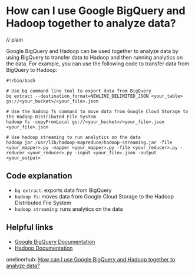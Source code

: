 # How can I use Google BigQuery and Hadoop together to analyze data?
// plain

Google BigQuery and Hadoop can be used together to analyze data by using BigQuery to transfer data to Hadoop and then running analytics on the data. For example, you can use the following code to transfer data from BigQuery to Hadoop:

```
#!/bin/bash

# Use bq command line tool to export data from BigQuery
bq extract --destination_format=NEWLINE_DELIMITED_JSON <your_table> gs://<your_bucket>/<your_file>.json

# Use the hadoop fs command to move data from Google Cloud Storage to the Hadoop Distributed File System
hadoop fs -copyFromLocal gs://<your_bucket>/<your_file>.json <your_file>.json

# Use hadoop streaming to run analytics on the data
hadoop jar /usr/lib/hadoop-mapreduce/hadoop-streaming.jar -file <your_mapper>.py -mapper <your_mapper>.py -file <your_reducer>.py -reducer <your_reducer>.py -input <your_file>.json -output <your_output>
```

## Code explanation

- `bq extract`: exports data from BigQuery
- `hadoop fs`: moves data from Google Cloud Storage to the Hadoop Distributed File System
- `hadoop streaming`: runs analytics on the data

## Helpful links
- [Google BigQuery Documentation](https://cloud.google.com/bigquery/docs)
- [Hadoop Documentation](https://hadoop.apache.org/docs/stable/index.html)

onelinerhub: [How can I use Google BigQuery and Hadoop together to analyze data?](https://onelinerhub.com/google-big-query/how-can-i-use-google-bigquery-and-hadoop-together-to-analyze-data)
